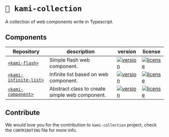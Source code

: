 # `📘 kami-collection`

A collection of web components write in Typescript.


## Components

| Repository                                                        |  description                             | version  | license |
|------------------------------------------------------------------ |------------------------------------------|----------|---------|
| [``<kami-flash>``](./packages/flash/)          |   Simple flash web component.            | [![version](https://img.shields.io/npm/v/@kamiapp/flash.svg?style=flat-square)](https://www.npmjs.com/package/kami-flash)    | [![license](https://img.shields.io/npm/l/kami-flash.svg?style=flat-square)](https://www.npmjs.com/package/kami-flash)                               |
| [``<kami-infinite-list>``](./packages/infinite-list/)       |   Infinite list based on web component.          | [![version](https://img.shields.io/npm/v/@kamiapp/infinite-list.svg?style=flat-square)](https://www.npmjs.com/package/kami-infinitelist)     | [![license](https://img.shields.io/npm/l/kami-infinitelist.svg?style=flat-square)](https://www.npmjs.com/package/kami-flash)        |
| [``<kami-component>``](./packages/component/)       |   Abstract class to create simple web component.         | [![version](https://img.shields.io/npm/v/@kamiapp/component.svg?style=flat-square)](https://www.npmjs.com/package/kami-component)     | [![license](https://img.shields.io/npm/l/kami-component.svg?style=flat-square)](https://www.npmjs.com/package/kami-flash)        |

## Contribute

We would love you for the contribution to ``kami-collection`` project, check the ``CONTRIBUTING`` file for more info.